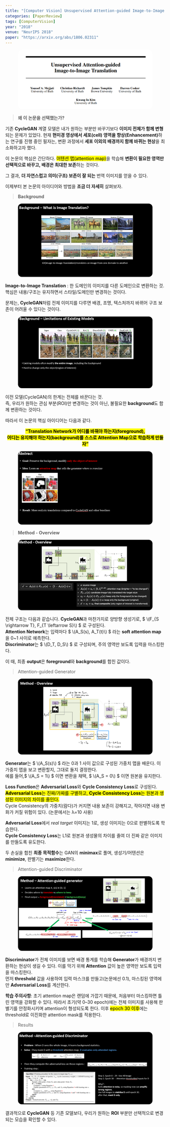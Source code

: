 ```yaml
---
title: "[Computer Vision] Unsupervised Attention-guided Image-to-Image Translation (NeurIPS 2018)"
categories: [PaperReview]
tags: [ComputerVision]
year: "2018"
venue: "NeurIPS 2018"
paper: "https://arxiv.org/abs/1806.02311"
---
```


<figure>
  <img src="/assets/paper_img/attention_gan/fig1.png" alt="Figure 1" style="max-width:100%; border-radius:12px;">
</figure>

<blockquote><b>왜 이 논문을 선택했는가?</b></blockquote>

<p>기존 <b>CycleGAN</b> 계열 모델은 내가 원하는 부분만 바꾸기보다
<b>이미지 전체가 함께 변형</b>되는 문제가 있었다. 
현재 <b>현미경 영상에서 세포(cell) 영역을 향상(Enhancement)</b>하는 연구를 진행 중인 필자는, 
변환 과정에서 <b>세포 이외의 배경까지 함께 바뀌는 현상</b>을 최소화하고자 했다.</p>

<p>이 논문의 핵심은 간단하다. <mark>어텐션 맵(attention map)</mark>을 학습해 
<b>변환이 필요한 영역만 선택적으로 바꾸고, 배경은 최대한 보존</b>하는 것이다.</p>
<p>그 결과, <b>더 자연스럽고 의미(구조) 보존이 잘 되는</b> 번역 이미지를 얻을 수 있다.</p>
<p>이제부터 본 논문의 아이디어와 방법을 <b>조금 더 자세히</b> 살펴보자.</p>

<blockquote><b>Background</b></blockquote>

<figure>
  <img src="/assets/paper_img/attention_gan/fig2.png" alt="Background figure" style="max-width:100%; border-radius:12px;">
</figure>

<p><b>Image-to-Image Translation</b> : 한 도메인의 이미지를 다른 도메인으로 변환하는 것.<br>
핵심은 내용/구조는 유지하면서 스타일/도메인만 변경하는 것이다.</p>

<p>문제는, <b>CycleGAN</b>처럼 전체 이미지를 다루면 배경, 조명, 텍스처까지 바뀌어 구조 보존이 어려울 수 있다는 것이다.</p>

<figure>
  <img src="/assets/paper_img/attention_gan/fig3.png" alt="CycleGAN limitation" style="max-width:100%; border-radius:12px;">
</figure>

<p>이전 모델(CycleGAN)의 한계는 전체를 바꾼다는 것.<br>
즉, 우리가 원하는 관심 부분(ROI)만 변경하는 것이 아닌, 불필요한 <b>background</b>도 함께 변환하는 것이다.</p>

<p>따라서 이 논문의 핵심 아이디어는 다음과 같다.</p>

<p style="text-align:center;"><mark><b>“Translation Network가 어디를 바꿔야 하는지(foreground),<br>
어디는 유지해야 하는지(background)를 스스로 Attention Map으로 학습하게 만들자”</b></mark></p>

<figure>
  <img src="/assets/paper_img/attention_gan/fig4.png" alt="Attention idea" style="max-width:100%; border-radius:12px;">
</figure>

<blockquote><b>Method - Overview</b></blockquote>

<figure>
  <img src="/assets/paper_img/attention_gan/fig5.png" alt="Method overview" style="max-width:100%; border-radius:12px;">
</figure>

<p>전체 구조는 다음과 같습니다. <b>CycleGAN</b>과 마찬가지로 양방향 생성기로, 
$ \(F_{S \rightarrow T}, F_{T \leftarrow S}\) $ 로 구성된다. <br>
<b>Attention Network</b>는 입력마다 $ \(A_S(s), A_T(t)\) $ 라는 <b>soft attention map</b>을 0~1 사이로 예측한다. <br>
<b>Discriminator</b>는 $ \(D_T, D_S\) $ 로 구성되며, 주의 영역만 보도록 입력을 마스킹한다.</p>

<p>이 때, 최종 <b>output</b>은 <b>foreground</b>와 <b>background</b>를 합친 값이다.</p>

<blockquote>Attention-guided Generator</blockquote>

<figure>
  <img src="/assets/paper_img/attention_gan/fig6.png" alt="Attention-guided Generator" style="max-width:100%; border-radius:12px;">
</figure>

<p><b>Generator</b>는 $ \(A_S(s)\) $ 라는 0과 1 사이 값으로 구성된 가중치 맵을 배운다. 
이 가중치 맵을 보고 변환할지, 그대로 둘지 결정한다. <br>
예를 들어,$ \(A_S = 1\) $ 이면 변환을 채택, $ \(A_S = 0\) $ 이면 원본을 유지한다.</p>

<p><b>Loss Function</b>은 <b>Adversarial Loss</b>와 <b>Cycle Consistency Loss</b>로 구성된다. 
<mark><b>Adversarial Loss</b>는 진짜/가짜를 구별하고, <b>Cycle Consistency Loss</b>는 원본과 생성된 이미지의 차이를 줄인다.</mark><br>
Cycle Consistency의 가중치(람다)가 커지면 내용 보존이 강해지고, 작아지면 내용 변화가 커질 위험이 있다. (논문에서는 λ=10 사용)</p>

<p><b>Adversarial Loss</b>에서 <i>real target</i> 이미지는 1로, 생성 이미지는 0으로 판별하도록 학습한다.<br>
<b>Cycle Consistency Loss</b>는 L1로 원본과 생성물의 차이를 줄여 더 진짜 같은 이미지를 만들도록 유도한다.</p>

<p>두 손실을 합친 <b>최종 목적함수</b>는 GAN의 <b>minimax</b>로 풀며, 
생성기/어텐션은 <b>minimize</b>, 판별기는 <b>maximize</b>한다.</p>

<blockquote>Attention-guided Discriminator</blockquote>

<figure>
  <img src="/assets/paper_img/attention_gan/fig7.png" alt="Attention-guided Discriminator" style="max-width:100%; border-radius:12px;">
</figure>

<p><b>Discriminator</b>가 전체 이미지를 보면 배경 통계를 학습해 <b>Generator</b>가 배경까지 변환하는 현상이 생길 수 있다. 
이를 막기 위해 <b>Attention</b> 값이 높은 영역만 보도록 입력을 마스킹한다. <br>
먼저 <b>threshold</b> 값을 사용하여 입력 마스크를 만들고(논문에선 0.1), 
마스킹된 영역에만 <b>Adversarial Loss</b>를 계산한다.</p>

<p><b>학습 주의사항</b>: 초기 attention map은 랜덤에 가깝기 때문에, 
처음부터 마스킹하면 틀린 영역을 강화할 수 있다. 따라서 초기(약 0–30 epoch)에는 전체 이미지를 사용해 
판별기를 안정화시키며 attention이 형성되도록 한다. 이후 <mark>epoch 30 이후</mark>에는 
threshold로 이진화한 attention mask를 적용한다.</p>

<blockquote>Results</blockquote>

<figure>
  <img src="/assets/paper_img/attention_gan/fig8.png" alt="Results" style="max-width:100%; border-radius:12px;">
</figure>

<p>결과적으로 <b>CycleGAN</b> 등 기존 모델보다, 우리가 원하는 <b>ROI</b> 부분만 선택적으로 변경되는 모습을 확인할 수 있다.</p>